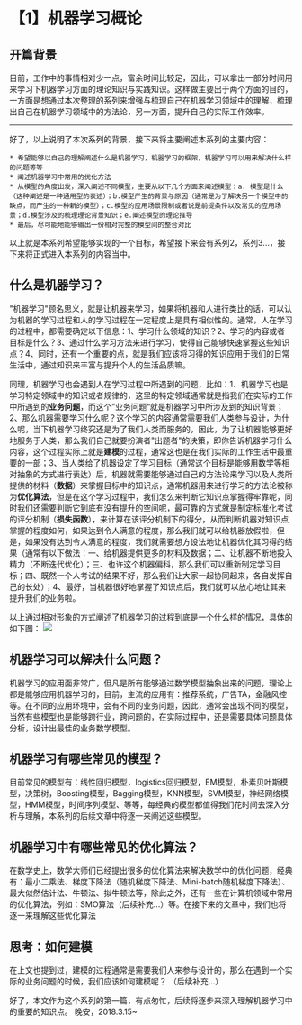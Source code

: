 # 【1】机器学习概论

## 开篇背景
目前，工作中的事情相对少一点，富余时间比较足，因此，可以拿出一部分时间用来学习下机器学习方面的理论知识与实践知识。这样做主要出于两个方面的目的，一方面是想通过本次整理的系列来增强与梳理自己在机器学习领域中的理解，梳理出自己在机器学习领域中的方法论，另一方面，提升自己的实际工作效率。

-------

好了，以上说明了本次系列的背景，接下来将主要阐述本系列的主要内容：

    * 希望能够以自己的理解阐述什么是机器学习，机器学习的框架，机器学习可以用来解决什么样的问题等等
    * 阐述机器学习中常用的优化方法
    * 从模型的角度出发，深入阐述不同模型，主要从以下几个方面来阐述模型：a. 模型是什么（这种阐述是一种通用型的表述）；b.模型产生的背景与原因（通常是为了解决另一个模型中的缺点，而产生的一种新的模型）；c.模型的应用场景限制或者说是前提条件以及常见的应用场景；d.模型涉及的梳理理论背景知识；e.阐述模型的理论推导
    * 最后，尽可能地能够输出一份相对完整的模型间的整合对比

以上就是本系列希望能够实现的一个目标，希望接下来会有系列2，系列3...，接下来将正式进入本系列的内容当中。

## 什么是机器学习？
"机器学习"顾名思义，就是让机器来学习，如果将机器和人进行类比的话，可以认为机器的学习过程和人的学习过程在一定程度上是具有相似性的。通常，人在学习的过程中，都需要确定以下信息：1、学习什么领域的知识？2、学习的内容或者目标是什么？3、通过什么学习方法来进行学习，使得自己能够快速掌握这些知识点？4、同时，还有一个重要的点，就是我们应该将习得的知识应用于我们的日常生活中，通过知识来丰富与提升个人的生活品质嘛。

同理，机器学习也会遇到人在学习过程中所遇到的问题，比如：1、机器学习也是学习特定领域中的知识或者规律的，这里的特定领域通常就是指我们在实际的工作中所遇到的**业务问题**，而这个”业务问题“就是机器学习中所涉及到的知识背景；2、那么机器需要学习什么呢？这个学习的内容通常需要我们人类参与设计，为什么呢，当下机器学习终究还是为了我们人类而服务的，因此，为了让机器能够更好地服务于人类，那么我们自己就要扮演者"出题者"的决策，即你告诉机器学习什么内容，这个过程实际上就是**建模**的过程，通常这也是在我们实际的工作生活中最重要的一部；3、当人类给了机器设定了学习目标（通常这个目标是能够用数学等相对抽象的方式进行表达）后，机器就需要能够通过自己的方法论来学习以及人类所提供的材料（**数据**）来掌握目标中的知识点，通常机器用来进行学习的方法论被称为**优化算法**，但是在这个学习过程中，我们怎么来判断它知识点掌握得牢靠呢，同时我们还需要判断它到底有没有提升的空间呢，最可靠的方式就是制定标准化考试的评分机制（**损失函数**），来计算在该评分机制下的得分，从而判断机器对知识点掌握的程度如何，如果达到令人满意的程度，那么我们就可以给机器放假啦，但是，如果没有达到令人满意的程度，我们就需要想方设法地让机器优化其习得的结果（通常有以下做法：一、给机器提供更多的材料及数据；二、让机器不断地投入精力（不断迭代优化）；三、也许这个机器偏科，那么我们可以重新制定学习目标；四、既然一个人考试的结果不好，那么我们让大家一起协同起来，各自发挥自己的长处）；4、最好，当机器很好地掌握了知识点后，我们就可以放心地让其来提升我们的业务啦。

以上通过相对形象的方式阐述了机器学习的过程到底是一个什么样的情况，具体的如下图：
![](media/15211170548511/15211229405272.jpg)

## 机器学习可以解决什么问题？
机器学习的应用面非常广，但凡是所有能够通过数学模型抽象出来的问题，理论上都是能够应用机器学习的，目前，主流的应用有：推荐系统，广告TA，金融风控等。在不同的应用环境中，会有不同的业务问题，因此，通常会出现不同的模型，当然有些模型也是能够跨行业，跨问题的，在实际过程中，还是需要具体问题具体分析，设计出最佳的业务数学模型。

## 机器学习有哪些常见的模型？
目前常见的模型有：线性回归模型，logistics回归模型，EM模型，朴素贝叶斯模型，决策树，Boosting模型，Bagging模型，KNN模型，SVM模型，神经网络模型，HMM模型，时间序列模型、等等，每经典的模型都值得我们花时间去深入分析与理解，本系列的后续文章中将逐一来阐述这些模型。

## 机器学习中有哪些常见的优化算法？
在数学史上，数学大师们已经提出很多的优化算法来解决数学中的优化问题，经典有：最小二乘法、梯度下降法（随机梯度下降法、Mini-batch随机梯度下降法）、最大似然估计法、牛顿法、拟牛顿法等，除此之外，还有一些在计算机领域中常用的优化算法，例如：SMO算法（后续补充...）等。在接下来的文章中，我们也将逐一来理解这些优化算法

## 思考：如何建模
在上文也提到过，建模的过程通常是需要我们人来参与设计的，那么在遇到一个实际的业务问题的时候，我们应该如何建模呢？
（后续补充...）

好了，本文作为这个系列的第一篇，有点匆忙，后续将逐步来深入理解机器学习中的重要的知识点。
晚安，2018.3.15~ 

